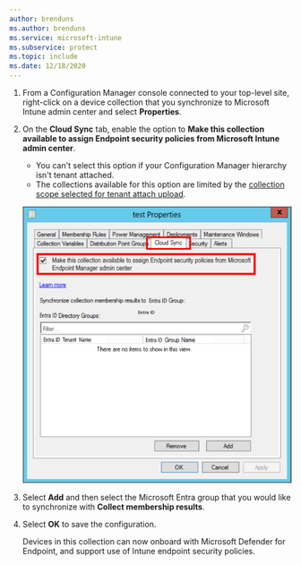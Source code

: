 ```yaml
---
author: brenduns
ms.author: brenduns
ms.service: microsoft-intune
ms.subservice: protect
ms.topic: include
ms.date: 12/18/2020
---
```

<!--Don't apply H2/H3 in this include file since they are context driven by article-->
1. From a Configuration Manager console connected to your top-level site, right-click on a device collection that you synchronize to Microsoft Intune admin center and select **Properties**.

2. On the **Cloud Sync** tab, enable the option to **Make this collection available to assign Endpoint security policies from Microsoft Intune admin center**.

   - You can't select this option if your Configuration Manager hierarchy isn't tenant attached.
   - The collections available for this option are limited by the [collection scope selected for tenant attach upload](../../../configmgr/tenant-attach/device-sync-actions.md#bkmk_edit). <!--CM7423168-->
  
   ![Configure cloud sync](../media/tenant-attach-intune/cloud-sync.png)

3. Select **Add** and then select the Microsoft Entra group that you would like to synchronize with **Collect membership results**.

4. Select **OK** to save the configuration.

   Devices in this collection can now onboard with Microsoft Defender for Endpoint, and support use of Intune endpoint security policies.
